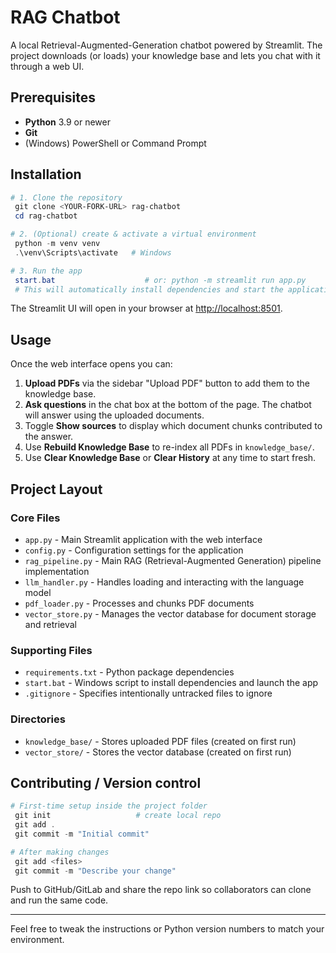 # RAG Chatbot

A local Retrieval-Augmented-Generation chatbot powered by Streamlit. The project downloads (or loads) your knowledge base and lets you chat with it through a web UI.

## Prerequisites

- **Python** 3.9 or newer
- **Git**
- (Windows) PowerShell or Command Prompt

## Installation

```powershell
# 1. Clone the repository
 git clone <YOUR-FORK-URL> rag-chatbot
 cd rag-chatbot

# 2. (Optional) create & activate a virtual environment
 python -m venv venv
 .\venv\Scripts\activate   # Windows

# 3. Run the app
 start.bat                    # or: python -m streamlit run app.py
 # This will automatically install dependencies and start the application
```

The Streamlit UI will open in your browser at <http://localhost:8501>.

## Usage

Once the web interface opens you can:

1. **Upload PDFs** via the sidebar "Upload PDF" button to add them to the knowledge base.
2. **Ask questions** in the chat box at the bottom of the page. The chatbot will answer using the uploaded documents.
3. Toggle **Show sources** to display which document chunks contributed to the answer.
4. Use **Rebuild Knowledge Base** to re-index all PDFs in `knowledge_base/`.
5. Use **Clear Knowledge Base** or **Clear History** at any time to start fresh.

## Project Layout

### Core Files
- `app.py` - Main Streamlit application with the web interface
- `config.py` - Configuration settings for the application
- `rag_pipeline.py` - Main RAG (Retrieval-Augmented Generation) pipeline implementation
- `llm_handler.py` - Handles loading and interacting with the language model
- `pdf_loader.py` - Processes and chunks PDF documents
- `vector_store.py` - Manages the vector database for document storage and retrieval

### Supporting Files
- `requirements.txt` - Python package dependencies
- `start.bat` - Windows script to install dependencies and launch the app
- `.gitignore` - Specifies intentionally untracked files to ignore

### Directories
- `knowledge_base/` - Stores uploaded PDF files (created on first run)
- `vector_store/` - Stores the vector database (created on first run)

## Contributing / Version control

```powershell
# First-time setup inside the project folder
 git init                   # create local repo
 git add .
 git commit -m "Initial commit"

# After making changes
 git add <files>
 git commit -m "Describe your change"
```

Push to GitHub/GitLab and share the repo link so collaborators can clone and run the same code.

---
Feel free to tweak the instructions or Python version numbers to match your environment.
